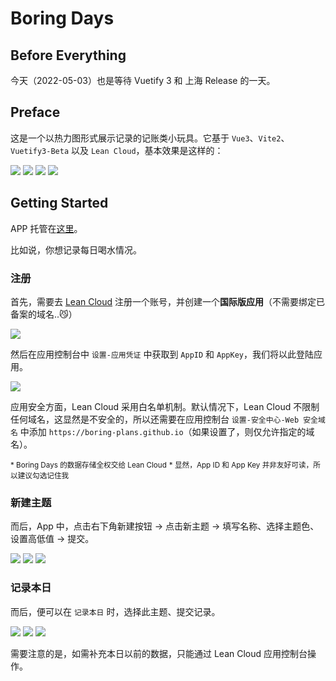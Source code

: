 # Boring Days

## Before Everything

今天（2022-05-03）也是等待 Vuetify 3 和 上海 Release 的一天。

## Preface

这是一个以热力图形式展示记录的记账类小玩具。它基于 `Vue3`、`Vite2`、`Vuetify3-Beta` 以及 `Lean Cloud`，基本效果是这样的：

![](doc-assets/701651589042_.pic.jpg)
![](doc-assets/721651589827_.pic.jpg)
![](doc-assets/711651589827_.pic.jpg)
![](doc-assets/731651589854_.pic.jpg)


## Getting Started

APP 托管在[这里](https://https://boring-plans.github.io/boring-days)。

比如说，你想记录每日喝水情况。

### 注册

首先，需要去 [Lean Cloud](https://console.leancloud.app/apps) 注册一个账号，并创建一个**国际版应用**（不需要绑定已备案的域名..😼）

![](doc-assets/leancloud.png)

然后在应用控制台中 `设置-应用凭证` 中获取到 `AppID` 和 `AppKey`，我们将以此登陆应用。

![](doc-assets/sign-in.png)

应用安全方面，Lean Cloud 采用白名单机制。默认情况下，Lean Cloud 不限制任何域名，这显然是不安全的，所以还需要在应用控制台 `设置-安全中心-Web 安全域名` 中添加 `https://boring-plans.github.io`（如果设置了，则仅允许指定的域名）。

<small>* Boring Days 的数据存储全权交给 Lean Cloud</small>
<small>* 显然，App ID 和 App Key 并非友好可读，所以建议勾选记住我</small>

### 新建主题

而后，App 中，点击右下角新建按钮 -> 点击新主题 -> 填写名称、选择主题色、设置高低值 -> 提交。

![](doc-assets/741651593496_.pic.jpg)
![](doc-assets/751651593496_.pic.jpg)
![](doc-assets/761651593496_.pic.jpg)

### 记录本日

而后，便可以在 `记录本日` 时，选择此主题、提交记录。

![](doc-assets/771651594246_.pic.jpg)
![](doc-assets/781651594247_.pic.jpg)
![](doc-assets/791651594341_.pic.jpg)

需要注意的是，如需补充本日以前的数据，只能通过 Lean Cloud 应用控制台操作。
